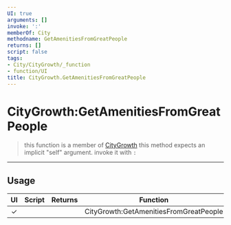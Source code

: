 ```yaml
---
UI: true
arguments: []
invoke: ':'
memberOf: City
methodname: GetAmenitiesFromGreatPeople
returns: []
script: false
tags:
- City/CityGrowth/_function
- function/UI
title: CityGrowth.GetAmenitiesFromGreatPeople
---
```

# CityGrowth:GetAmenitiesFromGreatPeople
> this function is a member of [CityGrowth](civ-6/lua/CityGrowth.md)
> this method expects an implicit "self" argument. invoke it with `:`
-----
## Usage
|  UI | Script | Returns | Function | Arguments |
|:---:|:------:|-------:|:--------:|:---------|
|✓| ||CityGrowth:GetAmenitiesFromGreatPeople||
